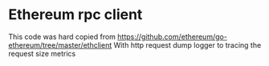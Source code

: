 # Ethereum rpc client
This code was hard copied from https://github.com/ethereum/go-ethereum/tree/master/ethclient
With http request dump logger to tracing the request size metrics